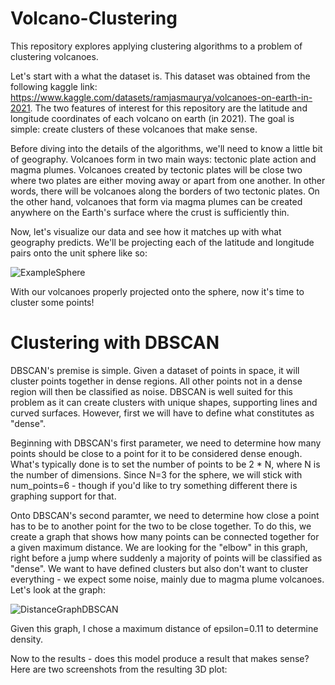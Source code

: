 # Volcano-Clustering
This repository explores applying clustering algorithms to a problem of clustering volcanoes.

Let's start with a what the dataset is. This dataset was obtained from the following kaggle link: https://www.kaggle.com/datasets/ramjasmaurya/volcanoes-on-earth-in-2021.
The two features of interest for this repository are the latitude and longitude coordinates of each volcano on earth (in 2021). The goal is simple: create clusters of these
volcanoes that make sense. 

Before diving into the details of the algorithms, we'll need to know a little bit of geography. Volcanoes form in two main ways: tectonic plate action and magma plumes. 
Volcanoes created by tectonic plates will be close two where two plates are either moving away or apart from one another. In other words, there will be volcanoes along the
borders of two tectonic plates. On the other hand, volcanoes that form via magma plumes can be created anywhere on the Earth's surface where the crust is sufficiently thin.

Now, let's visualize our data and see how it matches up with what geography predicts. We'll be projecting each of the latitude and longitude pairs onto the unit sphere like
so: 

![ExampleSphere](https://github.com/user-attachments/assets/f5ef1658-caec-4d37-bd20-c98f28b2cbf7)

With our volcanoes properly projected onto the sphere, now it's time to cluster some points!

# Clustering with DBSCAN
DBSCAN's premise is simple. Given a dataset of points in space, it will cluster points together in dense regions. All other points not in a dense region will then be 
classified as noise. DBSCAN is well suited for this problem as it can create clusters with unique shapes, supporting lines and curved surfaces. However, first we will
have to define what constitutes as "dense". 

Beginning with DBSCAN's first parameter, we need to determine how many points should be close to a point for it to be considered dense enough. What's typically done is to
set the number of points to be 2 * N, where N is the number of dimensions. Since N=3 for the sphere, we will stick with num_points=6 - though if you'd like to try something
different there is graphing support for that.

Onto DBSCAN's second paramter, we need to determine how close a point has to be to another point for the two to be close together. To do this, we create a graph that shows
how many points can be connected together for a given maximum distance. We are looking for the "elbow" in this graph, right before a jump where suddenly a majority of 
points will be classified as "dense". We want to have defined clusters but also don't want to cluster everything - we expect some noise, mainly due to magma plume 
volcanoes. Let's look at the graph:

![DistanceGraphDBSCAN](https://github.com/user-attachments/assets/230c5ab6-3aa6-45d1-b936-6f58daa0626b)

Given this graph, I chose a maximum distance of epsilon=0.11 to determine density.

Now to the results - does this model produce a result that makes sense? Here are two screenshots from the resulting 3D plot:

